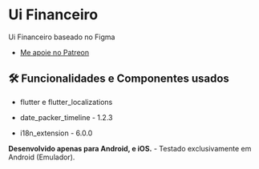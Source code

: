 # Ui Financeiro

Ui Financeiro baseado no Figma

- [Me apoie no Patreon](https://patreon.com/carlosalbertopinto?fan_landing=true)

<h2>🛠️ Funcionalidades e Componentes usados</h2>

- flutter e flutter_localizations

- date_packer_timeline - 1.2.3
- i18n_extension - 6.0.0



<b>Desenvolvido apenas para Android, e iOS.</b> - Testado exclusivamente em Android (Emulador). 
